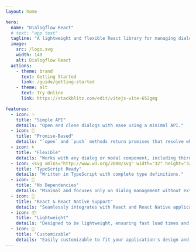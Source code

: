 ```yaml
---
layout: home

hero:
  name: "Dialogflow React"
  # text: "app text"
  tagline: "A lightweight and flexible React library for managing dialogs and modals in your react-dom and react-native applications."
  image:
    src: /logo.svg
    width: 140
    alt: Dialogflow React
  actions:
    - theme: brand
      text: Getting Started
      link: /guide/getting-started
    - theme: alt
      text: Try Online
      link: https://stackblitz.com/edit/vitejs-vite-652gmg

features:
  - icon: ✨
    title: "Simple API"
    details: "Open and close dialogs with ease using a minimal API."
  - icon: 🔄
    title: "Promise-Based"
    details: "`open` and `push` methods return promises that resolve when the dialog is closed."
  - icon: 🌀
    title: "Flexible"
    details: "Works with any dialog or modal component, including third-party UI libraries."
  - icon: <svg xmlns="http://www.w3.org/2000/svg" width="32" height="32" viewBox="0 0 256 256"><path fill="#3178C6" d="M20 0h216c11.046 0 20 8.954 20 20v216c0 11.046-8.954 20-20 20H20c-11.046 0-20-8.954-20-20V20C0 8.954 8.954 0 20 0"/><path fill="#FFF" d="M150.518 200.475v27.62q6.738 3.453 15.938 5.179T185.849 235q9.934 0 18.874-1.899t15.678-6.257q6.738-4.359 10.669-11.394q3.93-7.033 3.93-17.391q0-7.51-2.246-13.163a30.8 30.8 0 0 0-6.479-10.055q-4.232-4.402-10.149-7.898t-13.347-6.602q-5.442-2.245-9.761-4.359t-7.342-4.316q-3.024-2.2-4.665-4.661t-1.641-5.567q0-2.848 1.468-5.135q1.469-2.288 4.147-3.927t6.565-2.547q3.887-.906 8.638-.906q3.456 0 7.299.518q3.844.517 7.732 1.597a54 54 0 0 1 7.558 2.719a41.7 41.7 0 0 1 6.781 3.797v-25.807q-6.306-2.417-13.778-3.582T198.633 107q-9.847 0-18.658 2.115q-8.811 2.114-15.506 6.602q-6.694 4.49-10.582 11.437Q150 134.102 150 143.769q0 12.342 7.127 21.06t21.638 14.759a292 292 0 0 1 10.625 4.575q4.924 2.244 8.509 4.66t5.658 5.265t2.073 6.474a9.9 9.9 0 0 1-1.296 4.963q-1.295 2.287-3.93 3.97t-6.565 2.632t-9.2.95q-8.983 0-17.794-3.151t-16.327-9.451m-46.036-68.733H140V109H41v22.742h35.345V233h28.137z"/></svg>
    title: "TypeScript Ready"
    details: "Written in TypeScript with complete type definitions."
  - icon: 🚫
    title: "No Dependencies"
    details: "Minimal and focuses only on dialog management without extra bloat."
  - icon: 📱
    title: "React & React Native Support"
    details: "Seamlessly integrates with React and React Native applications for easy dialog management."
  - icon: 📦
    title: "Lightweight"
    details: "Designed to be lightweight, ensuring fast load times and minimal impact on performance."
  - icon: 🔧
    title: "Customizable"
    details: "Easily customizable to fit your application's design and functionality needs."
---
```


<style>
:root {
  --vp-home-hero-name-color: transparent !important;
  --vp-home-hero-name-background: -webkit-linear-gradient(120deg, #bd34fe 30%, #41d1ff) !important;

  --vp-home-hero-image-background-image: linear-gradient(-45deg, #bd34fe 50%, #47caff 50%) !important;
  --vp-home-hero-image-filter: blur(44px) !important;
}

@media (min-width: 640px) {
  :root {
    --vp-home-hero-image-filter: blur(56px);
  }
}

@media (min-width: 960px) {
  :root {
    --vp-home-hero-image-filter: blur(68px);
  }
}
</style>
